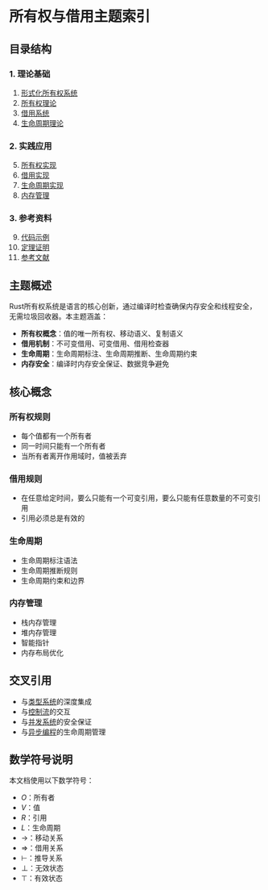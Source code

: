 # 所有权与借用主题索引

## 目录结构

### 1. 理论基础

1. [形式化所有权系统](01_formal_ownership_system.md)
2. [所有权理论](02_ownership_theory.md)
3. [借用系统](03_borrowing_system.md)
4. [生命周期理论](04_lifetime_theory.md)

### 2. 实践应用

5. [所有权实现](05_ownership_implementation.md)
6. [借用实现](06_borrowing_implementation.md)
7. [生命周期实现](07_lifetime_implementation.md)
8. [内存管理](08_memory_management.md)

### 3. 参考资料

9. [代码示例](05_examples.md)
10. [定理证明](06_theorems.md)
11. [参考文献](07_references.md)

## 主题概述

Rust所有权系统是语言的核心创新，通过编译时检查确保内存安全和线程安全，无需垃圾回收器。本主题涵盖：

- **所有权概念**：值的唯一所有权、移动语义、复制语义
- **借用机制**：不可变借用、可变借用、借用检查器
- **生命周期**：生命周期标注、生命周期推断、生命周期约束
- **内存安全**：编译时内存安全保证、数据竞争避免

## 核心概念

### 所有权规则

- 每个值都有一个所有者
- 同一时间只能有一个所有者
- 当所有者离开作用域时，值被丢弃

### 借用规则

- 在任意给定时间，要么只能有一个可变引用，要么只能有任意数量的不可变引用
- 引用必须总是有效的

### 生命周期

- 生命周期标注语法
- 生命周期推断规则
- 生命周期约束和边界

### 内存管理

- 栈内存管理
- 堆内存管理
- 智能指针
- 内存布局优化

## 交叉引用

- 与[类型系统](../02_type_system/00_index.md)的深度集成
- 与[控制流](../03_control_flow/00_index.md)的交互
- 与[并发系统](../05_concurrency/00_index.md)的安全保证
- 与[异步编程](../06_async_await/00_index.md)的生命周期管理

## 数学符号说明

本文档使用以下数学符号：

- $O$：所有者
- $V$：值
- $R$：引用
- $L$：生命周期
- $\rightarrow$：移动关系
- $\Rightarrow$：借用关系
- $\vdash$：推导关系
- $\bot$：无效状态
- $\top$：有效状态
